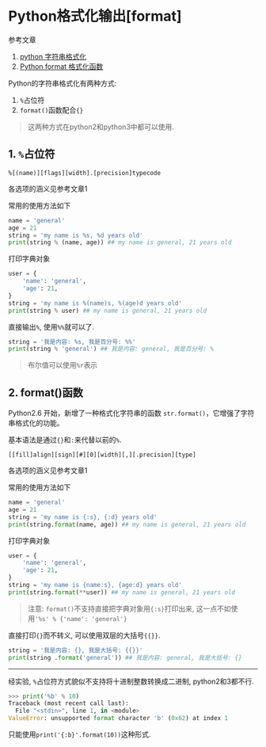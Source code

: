 # Python格式化输出[format]

参考文章

1. [python 字符串格式化](http://www.cnblogs.com/xxby/p/5571620.html)
2. [Python format 格式化函数](http://www.runoob.com/python/att-string-format.html)

Python的字符串格式化有两种方式:

1. `%`占位符
2. `format()`函数配合`{}`

> 这两种方式在python2和python3中都可以使用.

## 1. `%`占位符

```
%[(name)][flags][width].[precision]typecode
```

各选项的涵义见参考文章1

常用的使用方法如下

```py
name = 'general'
age = 21
string = 'my name is %s, %d years old'
print(string % (name, age)) ## my name is general, 21 years old
```

打印字典对象

```py
user = {
    'name': 'general',
    'age': 21,
}
string = 'my name is %(name)s, %(age)d years old'
print(string % user) ## my name is general, 21 years old
```

直接输出`%`, 使用`%%`就可以了.

```py
string = '我是内容: %s, 我是百分号: %%'
print(string % 'general') ## 我是内容: general, 我是百分号: %
```

> 布尔值可以使用`%r`表示

## 2. format()函数

Python2.6 开始，新增了一种格式化字符串的函数 `str.format()`，它增强了字符串格式化的功能。

基本语法是通过`{}`和`:`来代替以前的`%`.

```
[[fill]align][sign][#][0][width][,][.precision][type]
```

各选项的涵义见参考文章1

常用的使用方法如下

```py
name = 'general'
age = 21
string = 'my name is {:s}, {:d} years old'
print(string.format(name, age)) ## my name is general, 21 years old
```

打印字典对象

```py
user = {
    'name': 'general',
    'age': 21,
}
string = 'my name is {name:s}, {age:d} years old'
print(string.format(**user)) ## my name is general, 21 years old
```

> 注意: `format()`不支持直接把字典对象用`{:s}`打印出来, 这一点不如使用`'%s' % {'name': 'general'}`

直接打印`{}`而不转义, 可以使用双层的大括号`{{}}`.

```py
string = '我是内容: {}, 我是大括号: {{}}'
print(string .format('general')) ## 我是内容: general, 我是大括号: {}
```

------

经实验, `%`占位符方式貌似不支持将十进制整数转换成二进制, python2和3都不行.

```py
>>> print('%b' % 10)
Traceback (most recent call last):
  File "<stdin>", line 1, in <module>
ValueError: unsupported format character 'b' (0x62) at index 1
```

只能使用`print('{:b}'.format(10))`这种形式.
